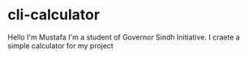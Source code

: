 # cli-calculator
Hello I'm Mustafa I'm  a student of Governor Sindh Initiative. I craete a simple calculator for my project
